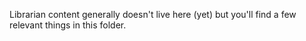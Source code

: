 Librarian content generally doesn't live here (yet) but you'll find a few relevant things in this folder.
